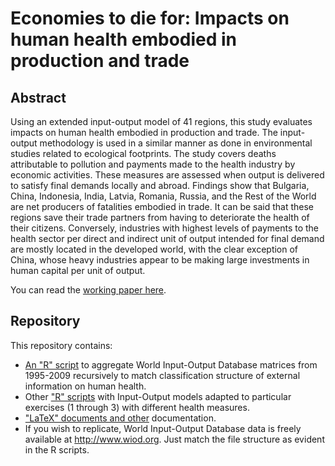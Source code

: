# Economies to die for: Impacts on human health embodied in production and trade

## Abstract

Using an extended input-output model of 41 regions, this study evaluates impacts on human health embodied in production and trade. The input-output methodology is used in a similar manner as done in environmental studies related to ecological footprints. The study covers deaths attributable to pollution and payments made to the health industry by economic activities. These measures are assessed when output is delivered to satisfy final demands locally and abroad. Findings show that Bulgaria, China, Indonesia, India, Latvia, Romania, Russia, and the Rest of the World are net producers of fatalities embodied in trade. It can be said that these regions save their trade partners from having to deteriorate the health of their citizens. Conversely, industries with highest levels of payments to the health sector per direct and indirect unit of output intended for final demand are mostly located in the developed world, with the clear exception of China, whose heavy industries appear to be making large investments in human capital per unit of output. 

You can read the [working paper here](https://github.com/renatovargas/to-die-for/blob/master/latex/thesis.pdf).

## Repository

This repository contains:

* [An "R" script](https://github.com/renatovargas/to-die-for/blob/master/code/00_reshapeFD.R) to aggregate World Input-Output Database matrices from 1995-2009 recursively to match classification structure of external information on human health. 
* Other ["R" scripts](https://github.com/renatovargas/to-die-for/tree/master/code) with Input-Output models adapted to particular exercises (1 through 3) with different health measures.
* ["LaTeX" documents and other](https://github.com/renatovargas/to-die-for/tree/master/latex) documentation. 
* If you wish to replicate, World Input-Output Database data is freely available at http://www.wiod.org. Just match the file structure as evident in the R scripts.
